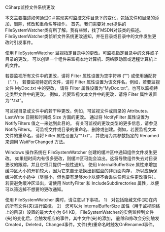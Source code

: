 ﻿CSharp监控文件系统更改

本文主要描述如何通过C＃实现实时监控文件目录下的变化，包括文件和目录的添加，删除，修改和重命名等操作。
首先，我们需要对.net提供的FileSystemWatcher类有所了解。我有些懒，找了MSDN对该类的描述。
FileSystemWatcher类侦听文件系统更改通知，并在目录或目录中的文件发生更改时引发事件。

使用 FileSystemWatcher 监视指定目录中的更改。可监视指定目录中的文件或子目录的更改。
可以创建一个组件来监视本地计算机、网络驱动器或远程计算机上的文件。

若要监视所有文件中的更改，请将 Filter 属性设置为空字符串 ("") 或使用通配符（“*.*”）。
若要监视特定的文件，请将 Filter 属性设置为该文件名。例如，若要监视文件 MyDoc.txt 中的更改，
请将 Filter 属性设置为“MyDoc.txt”。也可以监视特定类型文件中的更改。
例如，若要监视文本文件中的更改，请将 Filter 属性设置为“*.txt”。

可监视目录或文件中的若干种更改。例如，可监视文件或目录的 Attributes、LastWrite 日期和时间或 Size 方面的更改。
通过将 NotifyFilter 属性设置为 NotifyFilters 值之一来达到此目的。
有关可监视的更改类型的更多信息，请参见 NotifyFilters。
可监视文件或目录的重命名、删除或创建。例如，若要监视文本文件的重命名，请将 Filter 属性设置为“*.txt”，
并使用为其参数指定的 Renamed 来调用 WaitForChanged 方法。

Windows 操作系统在 FileSystemWatcher 创建的缓冲区中通知组件文件发生更改。
如果短时间内有很多更改，则缓冲区可能会溢出。这将导致组件失去对目录更改的跟踪，并且它将只提供一般性通知。
使用 InternalBufferSize 属性来增加缓冲区大小的开销较大，因为它来自无法换出到磁盘的非页面内存，
所以应确保缓冲区大小适中（尽量小，但也要有足够大小以便不会丢失任何文件更改事件）。
若要避免缓冲区溢出，请使用 NotifyFilter 和 IncludeSubdirectories 属性，以便可以筛选掉不想要的更改通知。

使用 FileSystemWatcher 类时，请注意以下事项。
1） 对包括隐藏文件(夹)在内的所有文件(夹)进行监控。
2） 您可以为 InternalBufferSize 属性（用于监视网络上的目录）设置的最大大小为 64 KB。
FileSystemWatcher的实例监控到文件(夹)的变化后，会触发相应的事件，其中文件(夹)的添加，
删除和修改会分别触发Created，Deleted，Changed事件，文件(夹)重命名时触发OnRenamed事件。